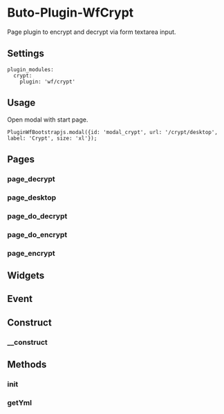 # Buto-Plugin-WfCrypt

<p>Page plugin to encrypt and decrypt via form textarea input.</p>

<a name="key_0"></a>

## Settings

<pre><code>plugin_modules:
  crypt:
    plugin: 'wf/crypt'</code></pre>

<a name="key_1"></a>

## Usage

<p>Open modal with start page.</p>
<pre><code>PluginWfBootstrapjs.modal({id: 'modal_crypt', url: '/crypt/desktop', label: 'Crypt', size: 'xl'});</code></pre>

<a name="key_2"></a>

## Pages



<a name="key_2_0"></a>

### page_decrypt



<a name="key_2_1"></a>

### page_desktop



<a name="key_2_2"></a>

### page_do_decrypt



<a name="key_2_3"></a>

### page_do_encrypt



<a name="key_2_4"></a>

### page_encrypt



<a name="key_3"></a>

## Widgets



<a name="key_4"></a>

## Event



<a name="key_5"></a>

## Construct



<a name="key_5_0"></a>

### __construct



<a name="key_6"></a>

## Methods



<a name="key_6_0"></a>

### init



<a name="key_6_1"></a>

### getYml



